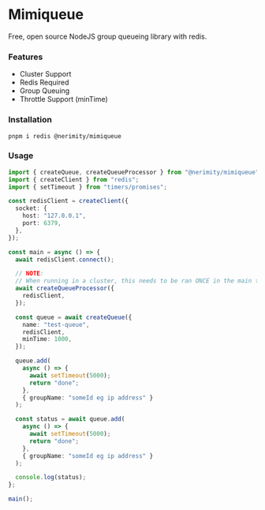 # Mimiqueue

Free, open source NodeJS group queueing library with redis.

### Features

- Cluster Support
- Redis Required
- Group Queuing
- Throttle Support (minTime)

### Installation

```
pnpm i redis @nerimity/mimiqueue
```

### Usage

```ts
import { createQueue, createQueueProcessor } from "@nerimity/mimiqueue";
import { createClient } from "redis";
import { setTimeout } from "timers/promises";

const redisClient = createClient({
  socket: {
    host: "127.0.0.1",
    port: 6379,
  },
});

const main = async () => {
  await redisClient.connect();

  // NOTE:
  // When running in a cluster, this needs to be ran ONCE in the main thread.
  await createQueueProcessor({
    redisClient,
  });

  const queue = await createQueue({
    name: "test-queue",
    redisClient,
    minTime: 1000,
  });

  queue.add(
    async () => {
      await setTimeout(5000);
      return "done";
    },
    { groupName: "someId eg ip address" }
  );

  const status = await queue.add(
    async () => {
      await setTimeout(5000);
      return "done";
    },
    { groupName: "someId eg ip address" }
  );

  console.log(status);
};

main();
```
